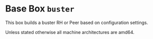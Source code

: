 Base Box `buster`
======================

This box builds a buster RH or Peer based on configuration settings.

Unless stated otherwise all machine architectures are amd64.

